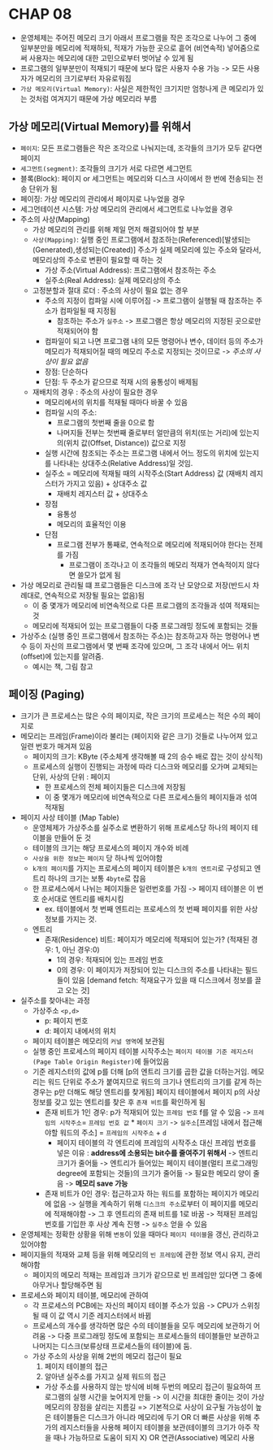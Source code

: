 # CHAP 08

* 운영체제는 주어진 메모리 크기 아래서 프로그램을 작은 조각으로 나누어 그 중에 일부분만을 메모리에 적재하되, 적재가 가능한 곳으로 흩어 (비연속적) 넣어줌으로써 사용자는 메모리에 대한 고민으로부터 벗어날 수 있게 됨 
* 프로그램의 일부분만이 적재되기 때문에 보다 많은 사용자 수용 가능 -> 모든 사용자가 메모리의 크기로부터 자유로워짐 
* `가상 메모리(Virtual Memory)`: 사실은 제한적인 크기지만 엄청나게 큰 메모리가 있는 것처럼 여겨지기 때문에 가상 메모리라 부름 

## 가상 메모리(Virtual Memory)를 위해서 
* `페이지`: 모든 프로그램들은 작은 조각으로 나눠지는데, 조각들의 크기가 모두 같다면 페이지
* `세그먼트(segment)`: 조각들의 크기가 서로 다르면 세그먼트 
* 블록(Block): 페이지 or 세그먼트는 메모리와 디스크 사이에서 한 번에 전송되는 전송 단위가 됨 
* 페이징: 가상 메모리의 관리에서 페이지로 나누었을 경우
* 세그먼테이션 시스템: 가상 메모리의 관리에서 세그먼트로 나누었을 경우 
* 주소의 사상(Mapping)
    * 가상 메모리의 관리를 위해 제일 먼저 해결되어야 할 부분 
    * `사상(Mapping)`: 실행 중인 프로그램에서 참조하는(Referenced)[발생되는(Generated),생성되는(Created)] 주소가 실제 메모리에 있는 주소와 달라서, 메모리상의 주소로 변환이 필요할 때 하는 것 
        * 가상 주소(Virtual Address): 프로그램에서 참조하는 주소
        * 실주소(Real Address): 실제 메모리상의 주소 
    * 고정분할과 절대 로더 : 주소의 사상이 필요 없는 경우 
        * 주소의 지정이 컴파일 시에 이루어짐 -> 프로그램이 실행될 때 참조하는 주소가 컴파일될 때 지정됨 
            * 참조하는 주소가 `실주소` -> 프로그램은 항상 메모리의 지정된 곳으로만 적재되어야 함 
        * 컴파일이 되고 나면 프로그램 내의 모든 명령어나 변수, 데이터 등의 주소가 메모리가 적재되어질 때의 메모리 주소로 지정되는 것이므로 -> *주소의 사상이 필요 없음* 
        * 장점: 단순하다
        * 단점: 두 주소가 같으므로 적재 시의 융통성이 배제됨 
    * 재배치의 경우 : 주소의 사상이 필요한 경우
        * 메모리에서의 위치를 적재될 때마다 바꿀 수 있음
        * 컴파일 시의 주소: 
            * 프로그램의 첫번째 줄을 0으로 함 
            * 나머지들 전부는 첫번째 줄로부터 얼만큼의 위치(또는 거리)에 있는지의(위치 값(Offset, Distance)) 값으로 지정
        * 실행 시간에 참조되는 주소는 프로그램 내에서 어느 정도의 위치에 있는지를 나타내는 상대주소(Relative Address)일 것임. 
        * 실주소 = 메모리에 적재될 때의 시작주소(Start Address) 값 (재배치 레지스터가 가지고 있음) + 상대주소 값   
            * 재배치 레지스터 값 + 상대주소  
        * 장점
            * 융통성 
            * 메모리의 효율적인 이용 
        * 단점
            * 프로그램 전부가 통째로, 연속적으로 메모리에 적재되어야 한다는 전제를 가짐 
                * 프로그램이 조각나고 이 조각들의 메모리 적재가 연속적이지 않다면 쓸모가 없게 됨 
* 가상 메모리로 관리될 떄 프로그램들은 디스크에 조각 난 모양으로 저장(반드시 차례대로, 연속적으로 저장될 필요는 없음)됨 
    * 이 중 몇개가 메모리에 비연속적으로 다른 프로그램의 조각들과 섞여 적재되는 것 
    * 메모리에 적재되어 있는 프로그램들이 다중 프로그래밍 정도에 포함되는 것들 
* 가상주소 (실행 중인 프로그램에서 참조하는 주소)는 참조하고자 하는 명령어나 변수 등이 자신의 프로그램에서 몇 번째 조각에 있으며, 그 조각 내에서 어느 위치(offset)에 있는지를 알려줌. 
    * 예시는 책, 그림 참고 

## 페이징 (Paging)
* 크기가 큰 프로세스는 많은 수의 페이지로, 작은 크기의 프로세스는 적은 수의 페이지로 
* 메모리는 프레임(Frame)이라 불리는 (페이지와 같은 크기) 것들로 나누어져 있고 일련 번호가 매겨져 있음 
    * 페이지의 크기: KByte (주소체계 생각해볼 때 2의 승수 배로 잡는 것이 상식적)
    * 프로세스의 실행이 진행되는 과정에 따라 디스크와 메모리를 오가며 교체되는 단위, 사상의 단위 : 페이지 
        * 한 프로세스의 전체 페이지들은 디스크에 저장됨 
        * 이 중 몇개가 메모리에 비연속적으로 다른 프로세스들의 페이지들과 섞여 적재됨
* 페이지 사상 테이블 (Map Table)
    * 운영체제가 가상주소를 실주소로 변환하기 위해 프로세스당 하나의 페이지 테이블을 만들어 둔 것 
    * 테이블의 크기는 해당 프로세스의 페이지 개수와 비례 
    * `사상을 위한 정보`는 `페이지` 당 하나씩 있어야함 
    * `k개의 페이지`를 가지는 프로세스의 페이지 테이블은 `k개의 엔트리`로 구성되고 엔트리 하나의 크기는 보통 `4byte`로 잡음 
    * 한 프로세스에서 나뉘는 페이지들은 일련번호를 가짐 -> 페이지 테이블은 이 번호 순서대로 엔트리를 배치시킴 
        * ex. 테이블에서 첫 번째 엔트리는 프로세스의 첫 번째 페이지를 위한 사상 정보를 가지는 것. 
    * 엔트리 
        * 존재(Residence) 비트: 페이지가 메모리에 적재되어 있는가? (적재된 경우: 1, 아닌 경우:0)
            * 1의 경우: 적재되어 있는 프레임 번호 
            * 0의 경우: 이 페이지가 저장되어 있는 디스크의 주소를 나타내는 필드들이 있음 [demand fetch: 적재요구가 있을 때 디스크에서 정보를 끌고 오는 것]
* 실주소를 찾아내는 과정 
    * 가상주소 `<p,d>`
        * p: 페이지 번호 
        * d: 페이지 내에서의 위치 
    * 페이지 테이블은 메모리의 `커널 영역`에 보관됨 
    * 실행 중인 프로세스의 페이지 테이블 시작주소는 `페이지 테이블 기준 레지스터(Page Table Origin Register)`에 들어있음 
    * 기준 레지스터의 값에 p를 더해 [p의 엔트리 크기를 곱한 값을 더하는거임. 메모리는 워드 단위로 주소가 붙여지므로 워드의 크기나 엔트리의 크기를 같게 하는 경우는 p만 더해도 해당 엔트리를 찾게됨] 페이지 테이블에서 페이지 p의 사상 정보를 갖고 있는 엔트리를 찾은 후 `존재 비트`를 확인하게 됨 
        * 존재 비트가 1인 경우: p가 적재되어 있는 `프레임 번호` f를 알 수 있음 -> `프레임의 시작주소`= `프레임 번호 값` * `페이지 크기` -> `실주소`[프레임 내에서 접근해야할 워드의 주소] = `프레임의 시작주소` + `d` 
            * 페이지 테이블의 각 엔트리에 프레임의 시작주소 대신 프레임 번호를 넣은 이유 : **address에 소용되는 bit수를 줄여주기 위해서** -> 엔트리 크기가 줄어듦 -> 엔트리가 들어있는 페이지 테이블(멀티 프로그래밍 degree에 포함되는 것들)의 크기가 줄어듦 -> 필요한 메모리 양이 줄음 -> **메모리 save 가능** 
        * 존재 비트가 0인 경우: 접근하고자 하는 워드를 포함하는 페이지가 메모리에 없음 -> 실행을 계속하기 위해 `디스크의 주소`로부터 이 페이지를 메모리에 적재해야함 -> 그 후 엔트리의 존재 비트를 1로 바꿈 -> 적재된 프레임 번호를 기입한 후 사상 계속 진행 -> `실주소` 얻을 수 있음 
* 운영체제는 정확한 상황을 위해 `변동`이 있을 때마다 `페이지 테이블`을 갱신, 관리하고 있어야함 
* 페이지들의 적재와 교체 등을 위해 메모리의 `빈 프레임`에 관한 정보 역시 유지, 관리해야함 
    * 페이지의 메모리 적재는 프레임과 크기가 같으므로 빈 프레임만 있다면 그 중에 아무거나 할당해주면 됨
* 프로세스와 페이지 테이블, 메모리에 관하여 
    * 각 프로세스의 PCB에는 자신의 페이지 테이블 주소가 있음 -> CPU가 스위칭될 때 이 값 역시 기준 레지스터에서 바뀜 
    * 프로세스의 개수를 생각하면 많은 수의 테이블들을 모두 메모리에 보관하기 어려움 -> 다중 프로그래밍 정도에 포함되는 프로세스들의 테이블들만 보관하고 나머지는 디스크(보류상태 프로세스들의 테이블)에 둠. 
    * 가상 주소의 사상을 위해 2번의 메모리 접근이 필요 
        1. 페이지 테이블의 접근
        2. 알아낸 실주소를 가지고 실제 워드의 접근 
        * 가상 주소를 사용하지 않는 방식에 비해 두번의 메모리 접근이 필요하여 프로그램의 실행 시간을 늦어지게 만듦 -> 이 시간을 최대한 줄이는 것이 가상 메모리의 장점을 살리는 지름길 => 기본적으로 사상이 요구될 가능성이 높은 테이블들은 디스크가 아니라 메모리에 두기 OR 더 빠른 사상을 위해 추가의 레지스터들을 사용해 페이지 테이블을 보관(테이블의 크기가 아주 작을 때나 가능하므로 도움이 되지 X) OR 연관(Associative) 메모리 사용 